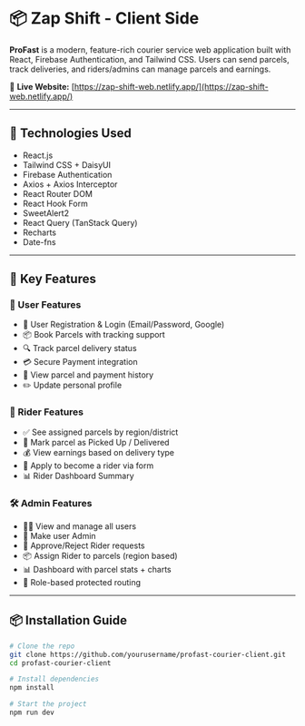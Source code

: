 # 📦 Zap Shift - Client Side

**ProFast** is a modern, feature-rich courier service web application built with React, Firebase Authentication, and Tailwind CSS. Users can send parcels, track deliveries, and riders/admins can manage parcels and earnings.

🔗 **Live Website:** [https://zap-shift-web.netlify.app/](https://zap-shift-web.netlify.app/)

---

## 🚀 Technologies Used

- React.js
- Tailwind CSS + DaisyUI
- Firebase Authentication
- Axios + Axios Interceptor
- React Router DOM
- React Hook Form
- SweetAlert2
- React Query (TanStack Query)
- Recharts
- Date-fns

---

## 🔑 Key Features

### 👤 User Features

- 🔐 User Registration & Login (Email/Password, Google)
- 📦 Book Parcels with tracking support
- 🔍 Track parcel delivery status
- 💳 Secure Payment integration
- 🧾 View parcel and payment history
- ✏️ Update personal profile

### 🛵 Rider Features

- ✅ See assigned parcels by region/district
- 🚚 Mark parcel as Picked Up / Delivered
- 💰 View earnings based on delivery type
- 📄 Apply to become a rider via form
- 📊 Rider Dashboard Summary

### 🛠️ Admin Features

- 🧑‍💼 View and manage all users
- 👑 Make user Admin
- 🚴 Approve/Reject Rider requests
- 📦 Assign Rider to parcels (region based)
- 📊 Dashboard with parcel stats + charts
- 🔐 Role-based protected routing

---

## 📦 Installation Guide

```bash
# Clone the repo
git clone https://github.com/yourusername/profast-courier-client.git
cd profast-courier-client

# Install dependencies
npm install

# Start the project
npm run dev
```
